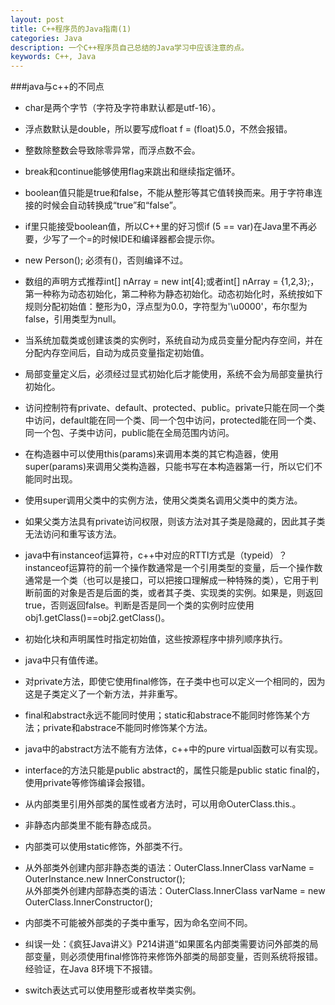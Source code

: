 ```yaml
---
layout: post
title: C++程序员的Java指南(1)
categories: Java
description: 一个C++程序员自己总结的Java学习中应该注意的点。
keywords: C++, Java
---
```


###java与c++的不同点

* char是两个字节（字符及字符串默认都是utf-16）。

* 浮点数默认是double，所以要写成float f = (float)5.0，不然会报错。

* 整数除整数会导致除零异常，而浮点数不会。

* break和continue能够使用flag来跳出和继续指定循环。

* boolean值只能是true和false，不能从整形等其它值转换而来。用于字符串连接的时候会自动转换成“true”和“false”。

* if里只能接受boolean值，所以C++里的好习惯if (5 == var)在Java里不再必要，少写了一个=的时候IDE和编译器都会提示你。

* new Person(); 必须有()，否则编译不过。

* 数组的声明方式推荐int[] nArray = new int[4];或者int[] nArray = {1,2,3};，第一种称为动态初始化，第二种称为静态初始化。动态初始化时，系统按如下规则分配初始值：整形为0，浮点型为0.0，字符型为'\u0000'，布尔型为false，引用类型为null。

* 当系统加载类或创建该类的实例时，系统自动为成员变量分配内存空间，并在分配内存空间后，自动为成员变量指定初始值。

* 局部变量定义后，必须经过显式初始化后才能使用，系统不会为局部变量执行初始化。

* 访问控制符有private、default、protected、public。private只能在同一个类中访问，default能在同一个类、同一个包中访问，protected能在同一个类、同一个包、子类中访问，public能在全局范围内访问。

* 在构造器中可以使用this(params)来调用本类的其它构造器，使用super(params)来调用父类构造器，只能书写在本构造器第一行，所以它们不能同时出现。

* 使用super调用父类中的实例方法，使用父类类名调用父类中的类方法。

* 如果父类方法具有private访问权限，则该方法对其子类是隐藏的，因此其子类无法访问和重写该方法。

* java中有instanceof运算符，c++中对应的RTTI方式是（typeid）？instanceof运算符的前一个操作数通常是一个引用类型的变量，后一个操作数通常是一个类（也可以是接口，可以把接口理解成一种特殊的类），它用于判断前面的对象是否是后面的类，或者其子类、实现类的实例。如果是，则返回true，否则返回false。判断是否是同一个类的实例时应使用obj1.getClass()==obj2.getClass()。

* 初始化块和声明属性时指定初始值，这些按源程序中排列顺序执行。

* java中只有值传递。

* 对private方法，即使它使用final修饰，在子类中也可以定义一个相同的，因为这是子类定义了一个新方法，并非重写。

* final和abstract永远不能同时使用；static和abstrace不能同时修饰某个方法；private和abstrace不能同时修饰某个方法。

* java中的abstract方法不能有方法体，c++中的pure virtual函数可以有实现。

* interface的方法只能是public abstract的，属性只能是public static final的，使用private等修饰编译会报错。

* 从内部类里引用外部类的属性或者方法时，可以用命OuterClass.this.。

* 非静态内部类里不能有静态成员。

* 内部类可以使用static修饰，外部类不行。

* 从外部类外创建内部非静态类的语法：OuterClass.InnerClass varName = OuterInstance.new InnerConstructor();  
  从外部类外创建内部静态类的语法：OuterClass.InnerClass varName = new OuterClass.InnerConstructor();

* 内部类不可能被外部类的子类中重写，因为命名空间不同。

* 纠误一处：《疯狂Java讲义》P214讲道“如果匿名内部类需要访问外部类的局部变量，则必须使用final修饰符来修饰外部类的局部变量，否则系统将报错。经验证，在Java 8环境下不报错。

* switch表达式可以使用整形或者枚举类实例。

